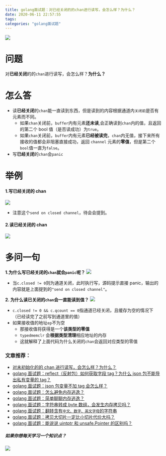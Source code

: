 ```yaml
---
title: golang面试题：对已经关闭的的chan进行读写，会怎么样？为什么？
date: 2020-06-11 22:57:55
tags:
categories: "golang面试题"
---
```


![](https://imgconvert.csdnimg.cn/aHR0cHM6Ly9zdGF0aWMwMS5pbWdrci5jb20vdGVtcC8xNDVkOWZiZjQ0NzM0M2Q5YmIxODM4YjNmMzk4MjRhNi5wbmc?x-oss-process=image/format,png)

<!-- more -->

# 问题

对**已经关闭**的的`chan`进行读写，会怎么样？**为什么？**

# 怎么答

- 读**已经关闭**的`chan`能一直读到东西，但是读到的内容根据通道内`关闭前`是否有元素而不同。
  - 如果`chan`关闭前，`buffer`内有元素**还未读**,会正确读到`chan`内的值，且返回的第二个 bool 值（是否读成功）为`true`。
  - 如果`chan`关闭前，`buffer`内有元素**已经被读完**，`chan`内无值，接下来所有接收的值都会非阻塞直接成功，返回 `channel` 元素的**零值**，但是第二个`bool`值一直为`false`。
- 写**已经关闭**的`chan`会`panic`

# 举例

#### 1.写已经关闭的 chan

![](https://imgconvert.csdnimg.cn/aHR0cHM6Ly9zdGF0aWMwMS5pbWdrci5jb20vdGVtcC9lYjlhZGRhNDU3NGU0ZTAyYjJlODczN2JkODI5NWE0NC5wbmc?x-oss-process=image/format,png)

- 注意这个`send on closed channel`，待会会提到。

#### 2.读已经关闭的 chan

![](https://imgconvert.csdnimg.cn/aHR0cHM6Ly9zdGF0aWMwMS5pbWdrci5jb20vdGVtcC8wZTcyNTVkNzI5NDI0Y2NhYTBhNGNjNmQ5ZGU1MTBkMi5wbmc?x-oss-process=image/format,png)

# 多问一句

**1.为什么写已经关闭的`chan`就会`panic`呢？**
![](https://imgconvert.csdnimg.cn/aHR0cHM6Ly9zdGF0aWMwMS5pbWdrci5jb20vdGVtcC81Njc2MDBmYmEyNDE0MjcwYWQ3YWU0YTFjY2RhODQwMy5wbmc?x-oss-process=image/format,png)

- 当`c.closed != 0`则为通道关闭，此时执行写，源码提示直接 panic，输出的内容就是上面提到的`"send on closed channel"`。

**2. 为什么读已关闭的`chan`会一直能读到值？**
![](https://imgconvert.csdnimg.cn/aHR0cHM6Ly9zdGF0aWMwMS5pbWdrci5jb20vdGVtcC80YmNjMGYwNjI3MzE0Y2JiYWRkMWI0ODRjNTE4OTRkOS5wbmc?x-oss-process=image/format,png)

- `c.closed != 0 && c.qcount == 0`指通道已经关闭，且缓存为空的情况下（已经读完了之前写到通道里的值）
- 如果接收值的地址`ep`不为空
  - 那接收值将获得是一个**该类型的零值**
  - `typedmemclr` 会**根据类型清理**相应地址的内存
  - 这就解释了上面代码为什么关闭的`chan`会返回对应类型的零值

### 文章推荐：

- [对未初始化的的 chan 进行读写，会怎么样？为什么？](https://mp.weixin.qq.com/s/ixJu0wrGXsCcGzveCqnr6A)
- [golang 面试题：​reflect（反射包）如何获取字段 tag​？为什么 json 包不能导出私有变量的 tag？](https://mp.weixin.qq.com/s/WK9StkC3Jfy-o1dUqlo7Dg)
- [golang 面试题：json 包变量不加 tag 会怎么样？](https://mp.weixin.qq.com/s/zZM_iLuopyenI0LD6VYZGw)
- [golang 面试题：怎么避免内存逃逸？](https://mp.weixin.qq.com/s/4QAxGEr9KxtZXyfSG8VoCQ)
- [golang 面试题：简单聊聊内存逃逸？](https://mp.weixin.qq.com/s/4YYR1eYFIFsNOaTxL4Q-eQ)
- [golang 面试题：字符串转成 byte 数组，会发生内存拷贝吗？](https://mp.weixin.qq.com/s/d80m0hgoKcHfKp4ZXH1M4A)
- [golang 面试题：翻转含有`中文、数字、英文字母`的字符串](https://mp.weixin.qq.com/s/OIRPOszH-rTJp03AeRgnRQ)
- [golang 面试题：拷贝大切片一定比小切片代价大吗？](https://mp.weixin.qq.com/s/hPYdiHYRufimyKT4FcW4HA)
- [golang 面试题：能说说 uintptr 和 unsafe.Pointer 的区别吗？](https://mp.weixin.qq.com/s/IkOwh9bh36vK6JgN7b3KjA)

##### 如果你想每天学习一个知识点？

![](https://imgconvert.csdnimg.cn/aHR0cHM6Ly9pbWdrci5jbi1iai51ZmlsZW9zLmNvbS85ODZiZWU0YS03NzQ1LTQ0YjMtYTFhOS0wMzc5ODIzOGNkNmQucG5n?x-oss-process=image/format,png)

